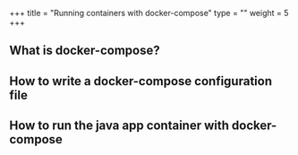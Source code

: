 +++
title = "Running containers with docker-compose"
type = ""
weight = 5
+++

## What is docker-compose?

## How to write a docker-compose configuration file

## How to run the java app container with docker-compose
